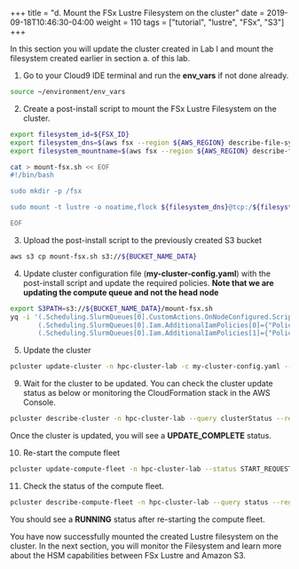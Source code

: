 +++
title = "d. Mount the FSx Lustre Filesystem on the cluster"
date = 2019-09-18T10:46:30-04:00
weight = 110
tags = ["tutorial", "lustre", "FSx", "S3"]
+++


In this section you will update the cluster created in Lab I and  mount the filesystem created earlier in section a. of this lab.

1. Go to your Cloud9 IDE terminal and run the **env_vars** if not done already.

```bash
source ~/environment/env_vars
```

2. Create a post-install script to mount the FSx Lustre Filesystem on the cluster.

```bash
export filesystem_id=${FSX_ID}
export filesystem_dns=$(aws fsx --region ${AWS_REGION} describe-file-systems --file-system-ids $filesystem_id --query "FileSystems[0].DNSName" --output text)
export filesystem_mountname=$(aws fsx --region ${AWS_REGION} describe-file-systems --file-system-ids $filesystem_id --query "FileSystems[].LustreConfiguration[].MountName" --output text)
```

```bash
cat > mount-fsx.sh << EOF
#!/bin/bash

sudo mkdir -p /fsx

sudo mount -t lustre -o noatime,flock ${filesystem_dns}@tcp:/${filesystem_mountname} /fsx

EOF
```

3. Upload the post-install script to the previously created S3 bucket

```bash
aws s3 cp mount-fsx.sh s3://${BUCKET_NAME_DATA}
```

4. Update cluster configuration file (**my-cluster-config.yaml**) with the post-install script and update the required policies. **Note that we are updating the compute queue and not the head node**

```bash
export S3PATH=s3://${BUCKET_NAME_DATA}/mount-fsx.sh
yq -i '(.Scheduling.SlurmQueues[0].CustomActions.OnNodeConfigured.Script=env(S3PATH)) |
       (.Scheduling.SlurmQueues[0].Iam.AdditionalIamPolicies[0]={"Policy": "arn:aws:iam::aws:policy/AmazonFSxFullAccess"}) |
       (.Scheduling.SlurmQueues[0].Iam.AdditionalIamPolicies[1]={"Policy": "arn:aws:iam::aws:policy/AmazonS3FullAccess"})' ~/environment/my-cluster-config.yaml
```

5. Update the cluster

```bash
pcluster update-cluster -n hpc-cluster-lab -c my-cluster-config.yaml --region ${AWS_REGION} --suppress-validators ALL
```

9. Wait for the cluster to be updated. You can check the cluster update status as below or monitoring the CloudFormation stack in the AWS Console.

```bash
pcluster describe-cluster -n hpc-cluster-lab --query clusterStatus --region ${AWS_REGION}
```

Once the cluster is updated, you will see a **UPDATE_COMPLETE** status.

10. Re-start the compute fleet

```bash
pcluster update-compute-fleet -n hpc-cluster-lab --status START_REQUESTED --region ${AWS_REGION}
```

11. Check the status of the compute fleet.

```bash
pcluster describe-compute-fleet -n hpc-cluster-lab --query status --region ${AWS_REGION}
```

You should see a **RUNNING** status after re-starting the compute fleet.


You have now successfully mounted the created Lustre filesystem on the cluster. In the next section, you will monitor the Filesystem and learn more about the HSM capabilities between FSx Lustre and Amazon S3.

